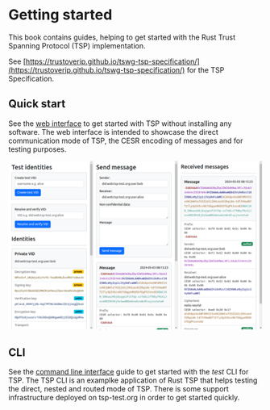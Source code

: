 # Getting started

This book contains guides, helping to get started with the
Rust Trust Spanning Protocol (TSP) implementation.

See [https://trustoverip.github.io/tswg-tsp-specification/](https://trustoverip.github.io/tswg-tsp-specification/) for the TSP Specification.

## Quick start

See the [web interface](./web-interface.md) to get started with TSP without installing
any software. The web interface is intended to showcase the direct communication mode of TSP,
the CESR encoding of messages and for testing purposes.

![The Rust Logo](./images/tsp-test.org.png)

## CLI

See the [command line interface](./web-interface.md) guide to get started
with the _test_ CLI for TSP.
The TSP CLI is an examplke application of Rust TSP that helps testing
the direct, nested and routed mode of TSP.
There is some support infrastructure deployed on tsp-test.org in order
to get started quickly.
